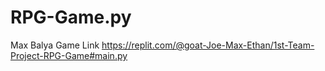 # RPG-Game.py
Max Balya Game Link
https://replit.com/@goat-Joe-Max-Ethan/1st-Team-Project-RPG-Game#main.py 
